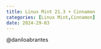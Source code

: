 ```yaml
---
title: Linux Mint 21.3 + Cinnamon
categories: [Linux Mint,Cinnamon]
date: 2024-29-03
---
```


@daniloabrantes